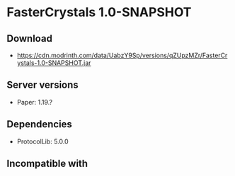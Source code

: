 # FasterCrystals 1.0-SNAPSHOT

## Download
- https://cdn.modrinth.com/data/UabzY9Sp/versions/qZUpzMZr/FasterCrystals-1.0-SNAPSHOT.jar

## Server versions
- Paper: 1.19.?

## Dependencies
- ProtocolLib: 5.0.0

## Incompatible with